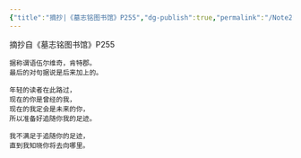 ```yaml
---
{"title":"摘抄|《墓志铭图书馆》P255","dg-publish":true,"permalink":"/Note20230910/","dgPassFrontmatter":true,"created":"","updated":""}
---
```


摘抄自《墓志铭图书馆》P255
```
据称谓语伍尔维奇，肯特郡。
最后的对句据说是后来加上的。

年轻的读者在此路过，
现在的你是曾经的我，
现在的我定会是未来的你，
所以准备好追随你我的足迹。

我不满足于追随你的足迹，
直到我知晓你将去向哪里。
```




